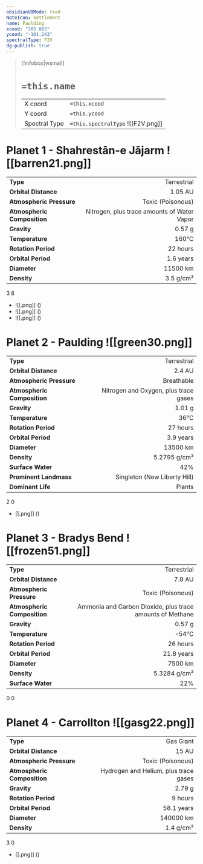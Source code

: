 ```yaml
---
obsidianUIMode: read
NoteIcon: Settlement
name: Paulding
xcood: "305.003"
ycood: "-101.143"
spectralType: F2V
dg-publish: true
---
```

> [!infobox|wsmall]
> # `=this.name`
> | | |
> | - | - |
> | X coord | `=this.xcood` |
> | Y coord| `=this.ycood` |
> | Spectral Type | `=this.spectralType` ![[F2V.png]] |

# Planet 1 - Shahrestān-e Jājarm ![[barren21.png]]
|                             |                           |
| --------------------------- | -------------------------:|
| **Type**                    |             Terrestrial |
| **Orbital Distance**        |   1.05 AU |
| **Atmospheric Pressure**    |       Toxic (Poisonous) |
| **Atmospheric Composition** |      Nitrogen, plus trace amounts of Water Vapor |
| **Gravity**                 |        0.57 g |
| **Temperature**             |    160°C |
| **Rotation Period**         |  22 hours |
| **Orbital Period** | 1.6 years |
| **Diameter**                |      11500 km | 
| **Density**                 |    3.5 g/cm³ |



3
8

- ![[.png]]  ()
- ![[.png]]  ()
- ![[.png]]  ()


# Planet 2 - Paulding ![[green30.png]]
|                             |                           |
| --------------------------- | -------------------------:|
| **Type**                    |             Terrestrial |
| **Orbital Distance**        |   2.4 AU |
| **Atmospheric Pressure**    |       Breathable |
| **Atmospheric Composition** |      Nitrogen and Oxygen, plus trace gases |
| **Gravity**                 |        1.01 g |
| **Temperature**             |    36°C |
| **Rotation Period**         |  27 hours |
| **Orbital Period** | 3.9 years |
| **Diameter**                |      13500 km | 
| **Density**                 |    5.2795 g/cm³ |
| **Surface Water**           |           42% | 
| **Prominent Landmass**      |         Singleton (New Liberty Hill) | 
| **Dominant Life**           |         Plants |



2
0

- [[.png]]  ()

# Planet 3 - Bradys Bend ![[frozen51.png]]
|                             |                           |
| --------------------------- | -------------------------:|
| **Type**                    |             Terrestrial |
| **Orbital Distance**        |   7.8 AU |
| **Atmospheric Pressure**    |       Toxic (Poisonous) |
| **Atmospheric Composition** |      Ammonia and Carbon Dioxide, plus trace amounts of Methane |
| **Gravity**                 |        0.57 g |
| **Temperature**             |    -54°C |
| **Rotation Period**         |  26 hours |
| **Orbital Period** | 21.8 years |
| **Diameter**                |      7500 km | 
| **Density**                 |    5.3284 g/cm³ |
| **Surface Water**           |           22% | 



0
0



# Planet 4 - Carrollton ![[gasg22.png]]
|                             |                           |
| --------------------------- | -------------------------:|
| **Type**                    |             Gas Giant |
| **Orbital Distance**        |   15 AU |
| **Atmospheric Pressure**    |       Toxic (Poisonous) |
| **Atmospheric Composition** |      Hydrogen and Helium, plus trace gases |
| **Gravity**                 |        2.79 g |
| **Rotation Period**         |  9 hours |
| **Orbital Period** | 58.1 years |
| **Diameter**                |      140000 km | 
| **Density**                 |    1.4 g/cm³ |



3
0

- [[.png]]  ()

